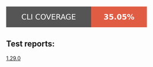<a href="cli_coverage.json"><img src="cli_coverage_badge.svg"></a><br/>
<h2>Test reports:</h2><p>
<a href="reports/1.29.0">1.29.0</a><br/>
